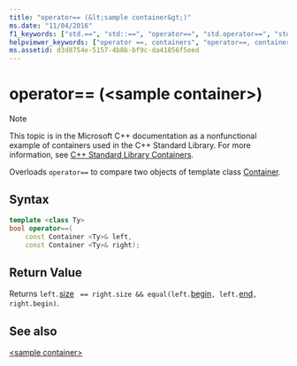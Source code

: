 ```yaml
---
title: "operator== (&lt;sample container&gt;)"
ms.date: "11/04/2016"
f1_keywords: ["std.==", "std::==", "operator==", "std.operator==", "std::operator==", "=="]
helpviewer_keywords: ["operator ==, containers", "operator==, containers", "== operator, with specific standard C++ objects"]
ms.assetid: d3d8754e-5157-4b8b-bf9c-da41856f5eed
---
```

# operator== (&lt;sample container&gt;)

> [!NOTE]
> This topic is in the Microsoft C++ documentation as a nonfunctional example of containers used in the C++ Standard Library. For more information, see [C++ Standard Library Containers](../standard-library/stl-containers.md).

Overloads `operator==` to compare two objects of template class [Container](../standard-library/sample-container-class.md).

## Syntax

```cpp
template <class Ty>
bool operator==(
    const Container <Ty>& left,
    const Container <Ty>& right);
```

## Return Value

Returns `left.`[size](../standard-library/container-class-size.md) ` == right.size && equal(left.`[begin](../standard-library/container-class-begin.md)`, left.`[end](../standard-library/container-class-end.md)`, right.begin)`.

## See also

[\<sample container>](../standard-library/sample-container.md)<br/>

